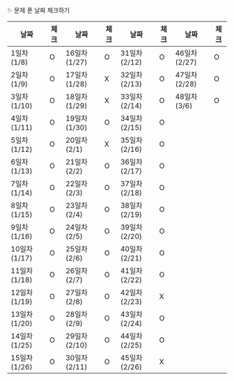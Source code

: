 ✨ 문제 푼 날짜 체크하기

| 날짜 | 체크 | 날짜 | 체크 | 날짜 | 체크 | 날짜 | 체크 |
| --- | --- | --- | --- | --- | --- | --- | --- |
| 1일차 (1/8) | O | 16일차 (1/27) | O | 31일차 (2/12) | O | 46일차 (2/27) | O |
| 2일차 (1/9) | O | 17일차 (1/28) | X | 32일차 (2/13) | O | 47일차 (2/28) | O |
| 3일차 (1/10) | O | 18일차 (1/29) | X | 33일차 (2/14) | O | 48일차 (3/6) | O |
| 4일차 (1/11) | O | 19일차 (1/30) | O | 34일차 (2/15) | O |
| 5일차 (1/12) | O | 20일차 (2/1) | X | 35일차 (2/16) | O |
| 6일차 (1/13) | O | 21일차 (2/2) | O | 36일차 (2/17) | O |
| 7일차 (1/14) | O | 22일차 (2/3) | O | 37일차 (2/18) | O |
| 8일차 (1/15) | O | 23일차 (2/4) | O | 38일차 (2/19) | O |
| 9일차 (1/16) | O | 24일차 (2/5) | O | 39일차 (2/20) | O |
| 10일차 (1/17) | O | 25일차 (2/6) | O | 40일차 (2/21) | O |
| 11일차 (1/18) | O | 26일차 (2/7) | O | 41일차 (2/22) | O |
| 12일차 (1/19) | O | 27일차 (2/8) | O | 42일차 (2/23) | X |
| 13일차 (1/20) | O | 28일차 (2/9) | O | 43일차 (2/24) | O |
| 14일차 (1/25) | O | 29일차 (2/10) | O | 44일차 (2/25) | O |
| 15일차 (1/26) | O | 30일차 (2/11) | O | 45일차 (2/26) | X |